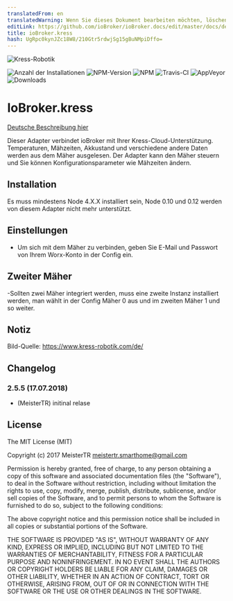 ```yaml
---
translatedFrom: en
translatedWarning: Wenn Sie dieses Dokument bearbeiten möchten, löschen Sie bitte das Feld "translationsFrom". Andernfalls wird dieses Dokument automatisch erneut übersetzt
editLink: https://github.com/ioBroker/ioBroker.docs/edit/master/docs/de/adapterref/iobroker.kress/README.md
title: ioBroker.kress
hash: UgRpc0kynJZc18W8/210Gtr5rdwjSg15gBuNMpiDffo=
---
```

![Kress-Robotik](../../../en/adapterref/iobroker.kress/admin/kress-2.png)

![Anzahl der Installationen](http://iobroker.live/badges/kress-stable.svg)
![NPM-Version](http://img.shields.io/npm/v/iobroker.kress.svg)
![NPM](https://nodei.co/npm/iobroker.kress.png?downloads=true)
![Travis-CI](https://api.travis-ci.org/MeisterTR/ioBroker.kress.svg?branch=master)
![AppVeyor](https://ci.appveyor.com/api/projects/status/github/MeisterTR/ioBroker.kress?branch=master&svg=true)
![Downloads](https://img.shields.io/npm/dm/iobroker.kress.svg)

# IoBroker.kress
[Deutsche Beschreibung hier](README_de.md)

Dieser Adapter verbindet ioBroker mit Ihrer Kress-Cloud-Unterstützung. Temperaturen, Mähzeiten, Akkustand und verschiedene andere Daten werden aus dem Mäher ausgelesen. Der Adapter kann den Mäher steuern und Sie können Konfigurationsparameter wie Mähzeiten ändern.

## Installation
Es muss mindestens Node 4.X.X installiert sein, Node 0.10 und 0.12 werden von diesem Adapter nicht mehr unterstützt.

## Einstellungen
- Um sich mit dem Mäher zu verbinden, geben Sie E-Mail und Passwort von Ihrem Worx-Konto in der Config ein.

## Zweiter Mäher
-Sollten zwei Mäher integriert werden, muss eine zweite Instanz installiert werden, man wählt in der Config Mäher 0 aus und im zweiten Mäher 1 und so weiter.

## Notiz
Bild-Quelle: https://www.kress-robotik.com/de/

## Changelog
### 2.5.5 (17.07.2018)
* (MeisterTR) initinal relase

## License
The MIT License (MIT)

Copyright (c) 2017 MeisterTR <meistertr.smarthome@gmail.com>

Permission is hereby granted, free of charge, to any person obtaining a copy
of this software and associated documentation files (the "Software"), to deal
in the Software without restriction, including without limitation the rights
to use, copy, modify, merge, publish, distribute, sublicense, and/or sell
copies of the Software, and to permit persons to whom the Software is
furnished to do so, subject to the following conditions:

The above copyright notice and this permission notice shall be included in
all copies or substantial portions of the Software.

THE SOFTWARE IS PROVIDED "AS IS", WITHOUT WARRANTY OF ANY KIND, EXPRESS OR
IMPLIED, INCLUDING BUT NOT LIMITED TO THE WARRANTIES OF MERCHANTABILITY,
FITNESS FOR A PARTICULAR PURPOSE AND NONINFRINGEMENT. IN NO EVENT SHALL THE
AUTHORS OR COPYRIGHT HOLDERS BE LIABLE FOR ANY CLAIM, DAMAGES OR OTHER
LIABILITY, WHETHER IN AN ACTION OF CONTRACT, TORT OR OTHERWISE, ARISING FROM,
OUT OF OR IN CONNECTION WITH THE SOFTWARE OR THE USE OR OTHER DEALINGS IN
THE SOFTWARE.
